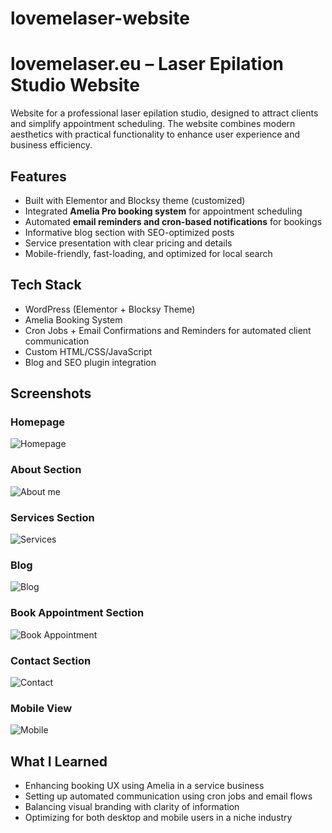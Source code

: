 # lovemelaser-website
# lovemelaser.eu – Laser Epilation Studio Website

Website for a professional laser epilation studio, designed to attract clients and simplify appointment scheduling. The website combines modern aesthetics with practical functionality to enhance user experience and business efficiency.

## Features
- Built with Elementor and Blocksy theme (customized)
- Integrated **Amelia Pro booking system** for appointment scheduling
- Automated **email reminders and cron-based notifications** for bookings
- Informative blog section with SEO-optimized posts
- Service presentation with clear pricing and details
- Mobile-friendly, fast-loading, and optimized for local search

## Tech Stack
- WordPress (Elementor + Blocksy Theme)
- Amelia Booking System
- Cron Jobs + Email Confirmations and Reminders for automated client communication
- Custom HTML/CSS/JavaScript
- Blog and SEO plugin integration

## Screenshots

### Homepage
![Homepage](https://github.com/user-attachments/assets/363537c3-7836-4d6d-a79b-4f6ac05538df)

### About Section
![About me](https://github.com/user-attachments/assets/bfaec339-43fc-4c9a-9356-14a1c3c1ef98)

### Services Section
![Services](https://github.com/user-attachments/assets/d3dda055-7b3a-4686-a196-8995bd9f0979)

### Blog
![Blog](https://github.com/user-attachments/assets/cc7c8a30-6e3d-4ff9-a4dc-7494d48aebd3)

### Book Appointment Section
![Book Appointment](https://github.com/user-attachments/assets/2e2853ed-1b55-4dd0-9129-66664c1afa3b)

### Contact Section
![Contact](https://github.com/user-attachments/assets/83706136-b424-4b02-8a6e-cedc96c5c05a)

### Mobile View
![Mobile](https://github.com/user-attachments/assets/cda60a9c-9ac8-4d7c-a1e1-20eb22f4ba7b)

## What I Learned
- Enhancing booking UX using Amelia in a service business
- Setting up automated communication using cron jobs and email flows
- Balancing visual branding with clarity of information
- Optimizing for both desktop and mobile users in a niche industry
